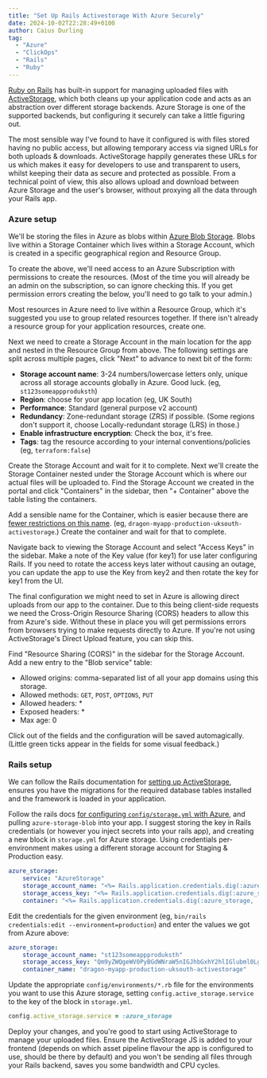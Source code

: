 ```yaml
---
title: "Set Up Rails Activestorage With Azure Securely"
date: 2024-10-02T22:28:49+0100
author: Caius Durling
tag:
  - "Azure"
  - "ClickOps"
  - "Rails"
  - "Ruby"
---
```


[Ruby on Rails][] has built-in support for managing uploaded files with [ActiveStorage][], which both cleans up your application code and acts as an abstraction over different storage backends. Azure Storage is one of the supported backends, but configuring it securely can take a little figuring out.

[Ruby on Rails]: https://rubyonrails.org
[ActiveStorage]: https://github.com/rails/rails/tree/main/activestorage#readme

The most sensible way I've found to have it configured is with files stored having no public access, but allowing temporary access via signed URLs for both uploads & downloads. ActiveStorage happily generates these URLs for us which makes it easy for developers to use and transparent to users, whilst keeping their data as secure and protected as possible. From a technical point of view, this also allows upload and download between Azure Storage and the user's browser, without proxying all the data through your Rails app.

### Azure setup

We'll be storing the files in Azure as blobs within [Azure Blob Storage][]. Blobs live within a Storage Container which lives within a Storage Account, which is created in a specific geographical region and Resource Group.

[Azure Blob Storage]: https://learn.microsoft.com/en-us/azure/storage/blobs/storage-blobs-introduction

To create the above, we'll need access to an Azure Subscription with permissions to create the resources. (Most of the time you will already be an admin on the subscription, so can ignore checking this. If you get permission errors creating the below, you'll need to go talk to your admin.)

Most resources in Azure need to live within a Resource Group, which it's suggested you use to group related resources together. If there isn't already a resource group for your application resources, create one.

Next we need to create a Storage Account in the main location for the app and nested in the Resource Group from above. The following settings are split across multiple pages, click "Next" to advance to next bit of the form:

-   **Storage account name**: 3-24 numbers/lowercase letters only, unique across all storage accounts globally in Azure. Good luck. (eg, `st123someappproduksth`)
-   **Region**: choose for your app location (eg, UK South)
-   **Performance**: Standard (general purpose v2 account)
-   **Redundancy**: Zone-redundant storage (ZRS) if possible. (Some regions don't support it, choose Locally-redundant storage (LRS) in those.)
-   **Enable infrastructure encryption**: Check the box, it's free.
-   **Tags**: tag the resource according to your internal conventions/policies (eg, `terraform:false`)

Create the Storage Account and wait for it to complete. Next we'll create the Storage Container nested under the Storage Account which is where our actual files will be uploaded to. Find the Storage Account we created in the portal and click "Containers" in the sidebar, then "+ Container" above the table listing the containers.

Add a sensible name for the Container, which is easier because there are [fewer restrictions on this name][container-name-docs]. (eg, `dragon-myapp-production-uksouth-activestorage`.) Create the container and wait for that to complete.

[container-name-docs]: https://learn.microsoft.com/en-us/rest/api/storageservices/naming-and-referencing-containers--blobs--and-metadata#container-names

Navigate back to viewing the Storage Account and select "Access Keys" in the sidebar. Make a note of the Key value (for key1) for use later configuring Rails. If you need to rotate the access keys later without causing an outage, you can update the app to use the Key from key2 and then rotate the key for key1 from the UI.

The final configuration we might need to set in Azure is allowing direct uploads from our app to the container. Due to this being client-side requests we need the Cross-Origin Resource Sharing (CORS) headers to allow this from Azure's side. Without these in place you will get permissions errors from browsers trying to make requests directly to Azure. If you're not using ActiveStorage's Direct Upload feature, you can skip this.

Find "Resource Sharing (CORS)" in the sidebar for the Storage Account. Add a new entry to the "Blob service" table:

-   Allowed origins: comma-separated list of all your app domains using this storage.
-   Allowed methods: `GET`, `POST`, `OPTIONS`, `PUT`
-   Allowed headers: \*
-   Exposed headers: \*
-   Max age: 0

Click out of the fields and the configuration will be saved automagically. (Little green ticks appear in the fields for some visual feedback.)

### Rails setup

We can follow the Rails documentation for [setting up ActiveStorage][rails activestorage setup], ensures you have the migrations for the required database tables installed and the framework is loaded in your application.

[rails activestorage setup]: https://guides.rubyonrails.org/active_storage_overview.html#setup

Follow the rails docs [for configuring `config/storage.yml` with Azure][rails azure config], and pulling `azure-storage-blob` into your app. I suggest storing the key in Rails credentials (or however you inject secrets into your rails app), and creating a new block in `storage.yml` for Azure storage. Using credentials per-environment makes using a different storage account for Staging & Production easy.

[rails azure config]: https://guides.rubyonrails.org/active_storage_overview.html#microsoft-azure-storage-service

```yaml
azure_storage:
    service: "AzureStorage"
    storage_account_name: "<%= Rails.application.credentials.dig(:azure_storage, :storage_account_name) %>"
    storage_access_key: "<%= Rails.application.credentials.dig(:azure_storage, :storage_access_key) %>"
    container: "<%= Rails.application.credentials.dig(:azure_storage, :container_name) %>"
```

Edit the credentials for the given environment (eg, `bin/rails credentials:edit --environment=production`) and enter the values we got from Azure above:

```yaml
azure_storage:
    storage_account_name: "st123someappproduksth"
    storage_access_key: "Qm9yZWQgeWV0PyBGdWNraW5nIGJhbGxhY2hlIGlubml0Lgo="
    container_name: "dragon-myapp-production-uksouth-activestorage"
```

Update the appropriate `config/environments/*.rb` file for the environments you want to use this Azure storage, setting `config.active_storage.service` to the key of the block in `storage.yml`.

```ruby
config.active_storage.service = :azure_storage
```

Deploy your changes, and you're good to start using ActiveStorage to manage your uploaded files. Ensure the ActiveStorage JS is added to your frontend (depends on which asset pipeline flavour the app is configured to use, should be there by default) and you won't be sending all files through your Rails backend, saves you some bandwidth and CPU cycles.
